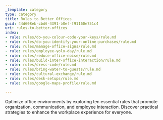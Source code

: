 ```yaml
---
_template: category
type: category
title: Rules to Better Offices
guid: 44d608eb-cbd6-4391-b8ef-f91160e751c4
uri: rules-to-better-offices
index:
- rule: rules/do-you-colour-code-your-keys/rule.md
- rule: rules/do-you-identify-your-online-purchases/rule.md
- rule: rules/manage-office-signs/rule.md
- rule: rules/employee-yolo-day/rule.md
- rule: rules/reduce-office-noise/rule.md
- rule: rules/build-inter-office-interaction/rule.md
- rule: rules/dress-code/rule.md
- rule: rules/bring-water-to-guests/rule.md
- rule: rules/cultural-exchange/rule.md
- rule: rules/desk-setups/rule.md
- rule: rules/google-maps-profile/rule.md

---
```


Optimize office environments by exploring ten essential rules that promote organization, communication, and employee interaction. Discover practical strategies to enhance the workplace experience for everyone.
